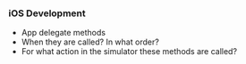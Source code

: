 ### iOS Development

+ App delegate methods 
+ When they are called? In what order?
+ For what action in the simulator these methods are called?



